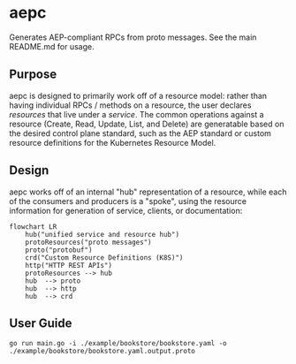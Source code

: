 # aepc

Generates AEP-compliant RPCs from proto messages. See the main README.md for usage.

## Purpose

aepc is designed to primarily work off of a resource model: rather than having individual RPCs / methods on a resource, the user declares *resources* that live under a *service*. The common operations against a resource (Create, Read, Update, List, and Delete) are generatable based on the desired control plane standard, such as the AEP standard or custom resource definitions for the Kubernetes Resource Model.

## Design

aepc works off of an internal "hub" representation of a resource, while each of the consumers and producers is a "spoke", using the resource information for generation of service, clients, or documentation:

```mermaid
flowchart LR
    hub("unified service and resource hub")
    protoResources("proto messages")
    proto("protobuf")
    crd("Custom Resource Definitions (K8S)")
    http("HTTP REST APIs")
    protoResources --> hub
    hub  --> proto
    hub  --> http
    hub  --> crd
```

## User Guide

```
go run main.go -i ./example/bookstore/bookstore.yaml -o ./example/bookstore/bookstore.yaml.output.proto
```
